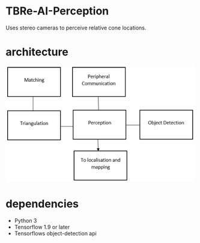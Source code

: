 # TBRe-AI-Perception
Uses stereo cameras to perceive relative cone locations.

# architecture
![alt text](https://github.com/Joe-Withers/TBRe-AI-Perception/blob/master/architecture.PNG)

# dependencies
* Python 3
* Tensorflow 1.9 or later
* Tensorflows object-detection api
